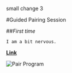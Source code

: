 small change 3

#Guided Pairing Session

##*First time*

    I am a bit nervous.

[**Link**](https://git-scm.com/docs/git-fetch)

![Pair Program](image/test.png)


